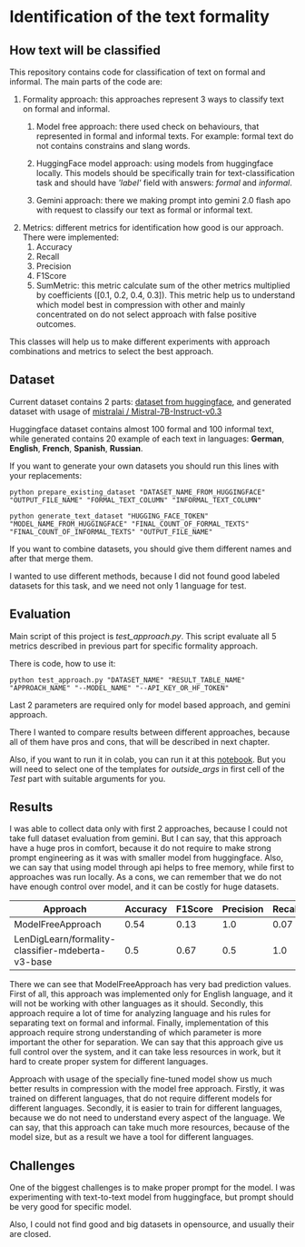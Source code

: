 # Identification of the text formality

## How text will be classified

This repository contains code for classification of text on formal and informal.
The main parts of the code are:

1. Formality approach: this approaches represent 3 ways to classify text on formal and informal.
   1. Model free approach: there used check on behaviours, that represented in formal and informal texts.
            For example: formal text do not contains constrains and slang words.

   2. HuggingFace model approach: using models from huggingface locally. 
      This models should be specifically train for text-classification task and should have _'label'_ field with answers: _formal_ and _informal_.
   3. Gemini approach: there we making prompt into gemini 2.0 flash apo with request to classify our text as formal or informal text.
2. Metrics: different metrics for identification how good is our approach. There were implemented:
   1. Accuracy
   2. Recall
   3. Precision
   4. F1Score
   5. SumMetric: this metric calculate sum of the other metrics multiplied by coefficients ([0.1, 0.2, 0.4, 0.3]). 
      This metric help us to understand which model best in compression with other and mainly concentrated on do not select approach with false positive outcomes.

This classes will help us to make different experiments with approach combinations and metrics to select the best approach.

## Dataset

Current dataset contains 2 parts: [dataset from huggingface](https://huggingface.co/datasets/Mehaki/Formal_to_Casual-1), and generated dataset with usage of [mistralai
/
Mistral-7B-Instruct-v0.3](https://huggingface.co/mistralai/Mistral-7B-Instruct-v0.3)

Huggingface dataset contains almost 100 formal and 100 informal text, while generated contains 20 example of each text in languages: 
__German__, __English__, __French__, __Spanish__, __Russian__.

If you want to generate your own datasets you should run this lines with your replacements:

```
python prepare_existing_dataset "DATASET_NAME_FROM_HUGGINGFACE" "OUTPUT_FILE_NAME" "FORMAL_TEXT_COLUMN" "INFORMAL_TEXT_COLUMN"
```

```
python generate_text_dataset "HUGGING_FACE_TOKEN" "MODEL_NAME_FROM_HUGGINGFACE" "FINAL_COUNT_OF_FORMAL_TEXTS" "FINAL_COUNT_OF_INFORMAL_TEXTS" "OUTPUT_FILE_NAME"
```

If you want to combine datasets, you should give them different names and after that merge them.

I wanted to use different methods, because I did not found good labeled datasets for this task, and we need not only 1 language for test.

## Evaluation

Main script of this project is _test_approach.py_. This script evaluate all 5 metrics described in previous part for specific formality approach.

There is code, how to use it:

```
python test_approach.py "DATASET_NAME" "RESULT_TABLE_NAME" "APPROACH_NAME" "--MODEL_NAME" "--API_KEY_OR_HF_TOKEN"
```

Last 2 parameters are required only for model based approach, and gemini approach.

There I wanted to compare results between different approaches, because all of them have pros and cons, that will be described in next chapter. 

Also, if you want to run it in colab, you can run it at this [notebook](https://colab.research.google.com/drive/1QenYk33Ws-PEhND6Shfv-SzsvtH3V8t7?usp=sharing).
But you will need to select one of the templates for _outside_args_ in first cell of the _Test_ part with suitable arguments for you.

## Results

I was able to collect data only with first 2 approaches, because I could not take full dataset evaluation from gemini.
But I can say, that this approach have a huge pros in comfort, because it do not require to make strong prompt engineering as it was with smaller model from huggingface.
Also, we can say that using model through api helps to free memory, while first to approaches was run locally.
As a cons, we can remember that we do not have enough control over model, and it can be costly for huge datasets.

| Approach                                          | Accuracy | F1Score | Precision | Recall | SumMetric |
|---------------------------------------------------|----------|---------|-----------|--------|-----------|
| ModelFreeApproach                                 | 0.54     | 0.13    | 1.0       | 0.07   | 0.5       |
| LenDigLearn/formality-classifier-mdeberta-v3-base | 0.5      | 0.67    | 0.5       | 1.0    | 0.65      |

There we can see that ModelFreeApproach has very bad prediction values. 
First of all, this approach was implemented only for English language, and it will not be working with other languages as it should.
Secondly, this approach require a lot of time for analyzing language and his rules for separating text on formal and informal.
Finally, implementation of this approach require strong understanding of which parameter is more important the other for separation.
We can say that this approach give us full control over the system, and it can take less resources in work, but it hard to create proper system for different languages.

Approach with usage of the specially fine-tuned model show us much better results in compression with the model free approach.
Firstly, it was trained on different languages, that do not require different models for different languages.
Secondly, it is easier to train for different languages, because we do not need to understand every aspect of the language.
We can say, that this approach can take much more resources, because of the model size, but as a result we have a tool for different languages.

## Challenges

One of the biggest challenges is to make proper prompt for the model. I was experimenting with text-to-text model from huggingface, but prompt should be very good for specific model.

Also, I could not find good and big datasets in opensource, and usually their are closed.